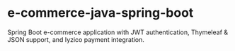 # e-commerce-java-spring-boot
 Spring Boot e-commerce application with JWT authentication, Thymeleaf & JSON support, and Iyzico payment integration.
